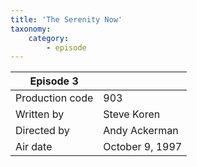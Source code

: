 ```yaml
---
title: 'The Serenity Now'
taxonomy:
    category:
        - episode
---
```


| Episode 3 | |
|-----------------|-----------------|
| Production code | 903             |
| Written by      | Steve Koren     |
| Directed by     | Andy Ackerman   |
| Air date        | October 9, 1997 |
